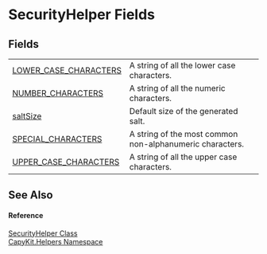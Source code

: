# SecurityHelper Fields




## Fields
<table>
<tr>
<td><a href="F_CapyKit_Helpers_SecurityHelper_LOWER_CASE_CHARACTERS.md">LOWER_CASE_CHARACTERS</a></td>
<td>A string of all the lower case characters.</td></tr>
<tr>
<td><a href="F_CapyKit_Helpers_SecurityHelper_NUMBER_CHARACTERS.md">NUMBER_CHARACTERS</a></td>
<td>A string of all the numeric characters.</td></tr>
<tr>
<td><a href="F_CapyKit_Helpers_SecurityHelper_saltSize.md">saltSize</a></td>
<td>Default size of the generated salt.</td></tr>
<tr>
<td><a href="F_CapyKit_Helpers_SecurityHelper_SPECIAL_CHARACTERS.md">SPECIAL_CHARACTERS</a></td>
<td>A string of the most common non-alphanumeric characters.</td></tr>
<tr>
<td><a href="F_CapyKit_Helpers_SecurityHelper_UPPER_CASE_CHARACTERS.md">UPPER_CASE_CHARACTERS</a></td>
<td>A string of all the upper case characters.</td></tr>
</table>

## See Also


#### Reference
<a href="T_CapyKit_Helpers_SecurityHelper.md">SecurityHelper Class</a>  
<a href="N_CapyKit_Helpers.md">CapyKit.Helpers Namespace</a>  
